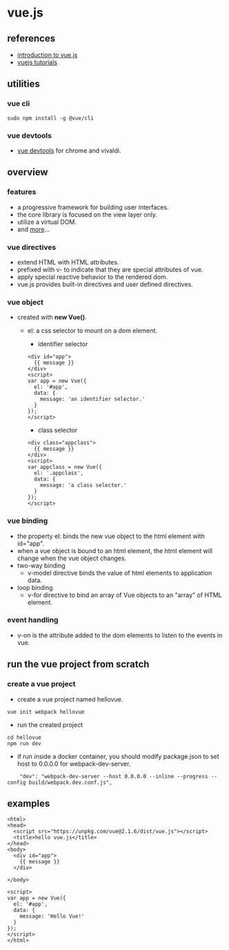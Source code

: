 # vue.js

## references

- [introduction to vue.js](https://vuejs.org/v2/guide/)
- [vuejs tutorials](https://www.tutorialspoint.com/vuejs/index.htm)

## utilities

### vue cli

```
sudo npm install -g @vue/cli
```

### vue devtools

- [vue devtools](https://chrome.google.com/webstore/detail/vuejs-devtools/nhdogjmejiglipccpnnnanhbledajbpd) for chrome and vivaldi.

## overview

### features

- a progressive framework for building user interfaces.
- the core library is focused on the view layer only.
- utilize a virtual DOM.
- and [more](https://vuejs.org/v2/guide/)...

### vue directives

- extend HTML with HTML attributes.
- prefixed with v- to indicate that they are special attributes of vue.
- apply special reactive behavior to the rendered dom.
- vue.js provides built-in directives and user defined directives.

### vue object

- created with **new Vue()**.

    - el: a css selector to mount on a dom element.

        - identifier selector

        ```
        <div id="app">
          {{ message }}
        </div>
        <script>
        var app = new Vue({
          el: '#app',
          data: {
            message: 'an identifier selector.'
          }
        });
        </script>
        ```

        - class selector

        ```
        <div class="appclass">
          {{ message }}
        </div>
        <script>
        var appclass = new Vue({
          el: '.appclass',
          data: {
            message: 'a class selector.'
          }
        });
        </script>
        ```

### vue binding

- the property el: binds the new vue object to the html element with id="app".
- when a vue object is bound to an html element, the html element will change when the vue object changes.
- two-way binding
    - v-model directive binds the value of html elements to application data.
- loop binding
    - v-for directive to bind an array of Vue objects to an "array" of HTML element.

### event handling

- v-on is the attribute added to the dom elements to listen to the events in vue.

## run the vue project from scratch

### create a vue project

- create a vue project named hellovue.

```
vue init webpack hellovue
```

- run the created project

```
cd hellovue
npm run dev
```

- if run inside a docker container, you should modify package.json to set host to 0.0.0.0 for webpack-dev-server.

```
    "dev": "webpack-dev-server --host 0.0.0.0 --inline --progress --config build/webpack.dev.conf.js",
```

## examples

```
<html>
<head>
  <script src="https://unpkg.com/vue@2.1.6/dist/vue.js"></script>
  <title>hello vue.js</title>
</head>
<body>
  <div id="app">
    {{ message }}
  </div>

</body>

<script>
var app = new Vue({
  el: '#app',
  data: {
    message: 'Hello Vue!'
  }
});
</script>
</html>
```


